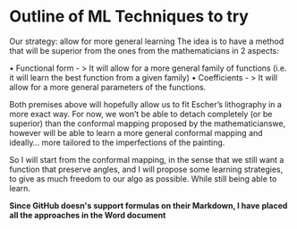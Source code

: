 
# Outline of ML Techniques to try

Our strategy: allow for more general learning
The idea is to have a method that will be superior from the ones from the mathematicians in 2 aspects:

•	Functional form - > It will allow for a more general family of functions (i.e. it will learn the best function from a given family)
•	Coefficients - > It will allow for a more general parameters of the functions. 

Both premises above will hopefully allow us to fit Escher’s lithography in a more exact way. For now, we won’t be able to detach completely (or be superior) than the conformal mapping proposed by the mathematicianswe, however will be able to learn a more general conformal mapping and ideally… more tailored to the imperfections of the painting.

So I will start from the conformal mapping, in the sense that we still want a function that preserve angles, and I will propose some learning strategies, to give as much freedom to our algo as possible. While still being able to learn. 

**Since GitHub doesn's support formulas on their Markdown, I have placed all the approaches in the Word document**
